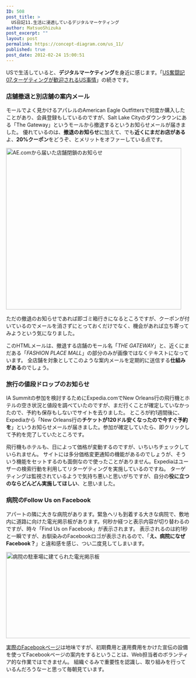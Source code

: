 ```yaml
---
ID: 508
post_title: >
  US日記11.生活に浸透しているデジタルマーケティング
author: MatsuoShizuka
post_excerpt: ""
layout: post
permalink: https://concept-diagram.com/us_11/
published: true
post_date: 2012-02-24 15:00:51
---
```

USで生活していると、<strong>デジタルマーケティング</strong>を身近に感じます。「<a href="http://www.cms-ia.info/news/us-diary-20111205/">US奮闘記07.ターゲティングが歓迎されるUS事情</a>」の続きです。
<h3>店舗撤退と別店舗の案内メール</h3>
モールでよく見かけるアパレルのAmerican Eagle Outfittersで何度か購入したことがあり、会員登録もしているのですが、Salt Lake Cityのダウンタウンにある「The Gateway」というモールから撤退するというお知らせメールが届きました。
優れているのは、<strong>撤退のお知らせ</strong>に加えて、でも<strong>近くにまだお店がある</strong>よ、<strong>20%クーポン</strong>をどうぞ、とメリットをオファーしている点です。

<span class="img4cmsia" title="us2012/ae-closed,480,442,,click"><a class="highslide" href="http://www.penchan.com/mak/img/us2012/ae-closed.png"><img src="http://www.penchan.com/mak/img/us2012/ae-closed.png" alt="AE.comから届いた店舗閉鎖のお知らせ" width="480" height="442" /></a></span>

ただの撤退のお知らせであれば即ゴミ箱行きになるところですが、クーポンが付いているのでメールを消さずにとっておくだけでなく、機会があれば立ち寄ってみようという気になりました。

このHTMLメールは、撤退する店舗のモール名「<em>THE GATEWAY</em>」と、近くにまだある「<em>FASHION PLACE MALL</em>」の部分のみが画像ではなくテキストになっています。
全店舗を対象としてこのような案内メールを定期的に送信する<strong>仕組みがある</strong>のでしょう。
<h3>旅行の値段ドロップのお知らせ</h3>
IA Summitの参加を検討するためにExpedia.comでNew Orleans行の飛行機とホテルの空き状況と値段を調べていたのですが、まだ行くことが確定していなかったので、予約も保存もしないでサイトを去りました。
ところが約1週間後に、Expediaから「New Orleans行の<strong>チケットが120ドル安くなったので今すぐ予約を</strong>」というお知らせメールが届きました。参加が確定していたら、即クリックして予約を完了していたところです。

飛行機もホテルも、日によって価格が変動するのですが、いちいちチェックしていられません。
サイトには多分価格変更通知の機能があるのでしょうが、そういう機能をセットするのも面倒なので使ったことがありません。Expediaはユーザーの検索行動を利用してリターゲティングを実施しているのですね。
ターゲティングは監視されているようで気持ち悪いと思いがちですが、自分の<strong>役に立つのならどんどん実施してほしい</strong>、と思いました。
<h3>病院のFollow Us on Facebook</h3>
アパートの隣に大きな病院があります。緊急ヘリも到着する大きな病院で、敷地内に道路に向けた電光掲示板があります。何秒か経つと表示内容が切り替わるのですが、時々「Find Us on Facebook」が表示されます。
表示されるのは約1秒と一瞬ですが、お馴染みのFacebookロゴが表示されるので、「<strong>え、病院になぜFacebook？</strong>」と違和感を感じ、つい二度見してしまいます。

<span class="img4cmsia" title="us2012/hospital-facebook,520,236,,"><img src="http://www.penchan.com/mak/img/us2012/hospital-facebook.png" alt="病院の駐車場に建てられた電光掲示板" width="520" height="236" /></span>

<a href="https://www.facebook.com/TimpHospital">実際のFacebookページ</a>は地味ですが、初期費用と運用費用をかけた宣伝の設備を使ってFacebookページの案内をするということは、Web担当者のボランティア的な作業ではできません。
組織ぐるみで重要性を認識し、取り組みを行っているんだろうなーと思って毎朝見ています。